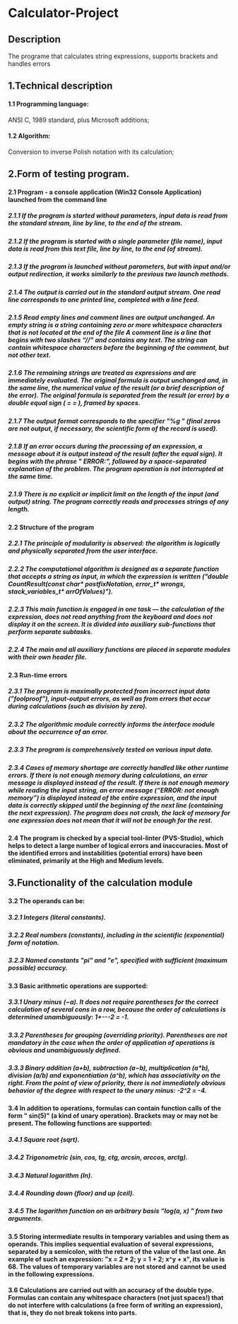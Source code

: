 # Calculator-Project

Description
-----------

The programe that calculates string expressions, supports brackets and handles errors


1.Technical description
---------------------

#### 1.1 Programming language:
  ANSI C, 1989 standard, plus Microsoft additions;
#### 1.2 Algorithm:
  Conversion to inverse Polish notation with its calculation;
  
  
2.Form of testing program.
--------------------------

#### 2.1 Program - a console application (Win32 Console Application) launched from the command line

##### 2.1.1 If the program is started without parameters, input data is read from the standard stream, line by line, to the end of the stream.
##### 2.1.2 If the program is started with a single parameter (file name), input data is read from this text file, line by line, to the end (of stream).
##### 2.1.3 If the program is launched without parameters, but with input and/or output redirection, it works similarly to the previous two launch methods.
##### 2.1.4 The output is carried out in the standard output stream. One read line corresponds to one printed line, completed with a line feed.
##### 2.1.5 Read empty lines and comment lines are output unchanged. An empty string is a string containing zero or more whitespace characters that is not located at the end of the file A comment line is a line that begins with two slashes “//” and contains any text. The string can contain whitespace characters before the beginning of the comment, but not other text.
##### 2.1.6 The remaining strings are treated as expressions and are immediately evaluated. The original formula is output unchanged and, in the same line, the numerical value of the result (or a brief description of the error). The original formula is separated from the result (or error) by a double equal sign ( = = ), framed by spaces.
##### 2.1.7 The output format corresponds to the specifier "%g " (final zeros are not output, if necessary, the scientific form of the record is used).
##### 2.1.8 If an error occurs during the processing of an expression, a message about it is output instead of the result (after the equal sign). It begins with the phrase " ERROR:", followed by a space-separated explanation of the problem. The program operation is not interrupted at the same time.
##### 2.1.9 There is no explicit or implicit limit on the length of the input (and output) string. The program correctly reads and processes strings of any length.

#### 2.2 Structure of the program

##### 2.2.1 The principle of modularity is observed: the algorithm is logically and physically separated from the user interface.
##### 2.2.2 The computational algorithm is designed as a separate function that accepts a string as input, in which the expression is written ("double CountResult(const char* postfixNotation, error_t* wrongs, stack_variables_t* arrOfValues)").
##### 2.2.3 This main function is engaged in one task — the calculation of the expression, does not read anything from the keyboard and does not display it on the screen. It is divided into auxiliary sub-functions that perform separate subtasks.
##### 2.2.4 The main and all auxiliary functions are placed in separate modules with their own header file.

#### 2.3 Run-time errors

##### 2.3.1 The program is maximally protected from incorrect input data ("foolproof"), input-output errors, as well as from errors that occur during calculations (such as division by zero).
##### 2.3.2 The algorithmic module correctly informs the interface module about the occurrence of an error.
##### 2.3.3 The program is comprehensively tested on various input data.
##### 2.3.4 Cases of memory shortage are correctly handled like other runtime errors. If there is not enough memory during calculations, an error message is displayed instead of the result. If there is not enough memory while reading the input string, an error message (“ERROR: not enough memory”) is displayed instead of the entire expression, and the input data is correctly skipped until the beginning of the next line (containing the next expression). The program does not crash, the lack of memory for one expression does not mean that it will not be enough for the rest.

#### 2.4 The program is checked by a special tool-linter (PVS-Studio), which helps to detect a large number of logical errors and inaccuracies. Most of the identified errors and instabilities (potential errors) have been eliminated, primarily at the High and Medium levels.

3.Functionality of the calculation module
------------------------------------------

#### 3.2 The operands can be:

##### 3.2.1 Integers (literal constants).
##### 3.2.2 Real numbers (constants), including in the scientific (exponential) form of notation.
##### 3.2.3 Named constants "pi" and "e", specified with sufficient (maximum possible) accuracy.

#### 3.3 Basic arithmetic operations are supported:

##### 3.3.1 Unary minus (−a). It does not require parentheses for the correct calculation of several cons in a row, because the order of calculations is determined unambiguously: 1+---2 = -1.
##### 3.3.2 Parentheses for grouping (overriding priority). Parentheses are not mandatory in the case when the order of application of operations is obvious and unambiguously defined.
##### 3.3.3 Binary addition (a+b), subtraction (a−b), multiplication (a\*b), division (a/b) and exponentiation (a^b), which has associativity on the right. From the point of view of priority, there is not immediately obvious behavior of the degree with respect to the unary minus: -2^2 = -4.

#### 3.4 In addition to operations, formulas can contain function calls of the form " sin(5)" (a kind of unary operation). Brackets may or may not be present. The following functions are supported:

##### 3.4.1 Square root (sqrt).
##### 3.4.2 Trigonometric (sin, cos, tg, ctg, arcsin, arccos, arctg).
##### 3.4.3 Natural logarithm (ln).
##### 3.4.4 Rounding down (floor) and up (ceil).
##### 3.4.5 The logarithm function on an arbitrary basis “log(a, x) " from two arguments.

#### 3.5 Storing intermediate results in temporary variables and using them as operands. This implies sequential evaluation of several expressions, separated by a semicolon, with the return of the value of the last one. An example of such an expression: "x = 2 \* 2; y = 1 + 2; x^y + x", its value is 68. The values of temporary variables are not stored and cannot be used in the following expressions.

#### 3.6 Calculations are carried out with an accuracy of the double type. Formulas can contain any whitespace characters (not just spaces!) that do not interfere with calculations (a free form of writing an expression), that is, they do not break tokens into parts.
